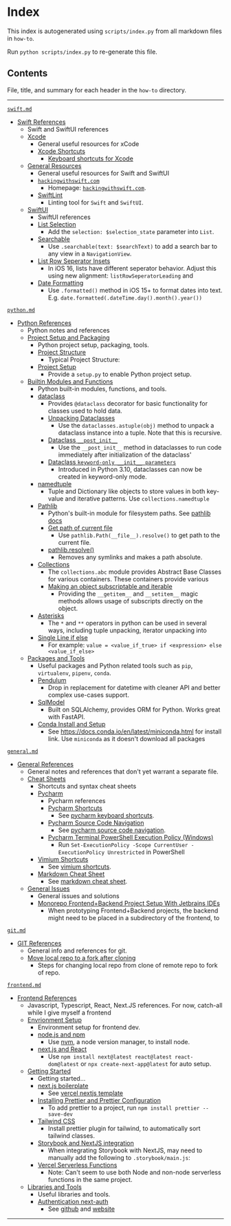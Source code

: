 # Index

This index is autogenerated using `scripts/index.py` from all markdown files in `how-to`.

Run `python scripts/index.py` to re-generate this file.

## Contents
File, title, and summary for each header in the `how-to` directory.
___


[`swift.md`](how-to/swift.md)
- [Swift References](how-to/swift.md#Swift-References)
    - Swift and SwiftUI references
    - [Xcode](how-to/swift.md#Xcode)
        - General useful resources for xCode
        - [Xcode Shortcuts](how-to/swift.md#Xcode-Shortcuts)
            - [Keyboard shortcuts for Xcode](https://swifteducation.github.io/assets/pdfs/XcodeKeyboardShortcuts.pdf)
    - [General Resources](how-to/swift.md#General-Resources)
        - General useful resources for Swift and SwiftUI
        - [`hackingwithswift.com`](how-to/swift.md#`hackingwithswift.com`)
            - Homepage: [`hackingwithswift.com`](https://www.hackingwithswift.com/).
        - [SwiftLint](how-to/swift.md#SwiftLint)
            - Linting tool for `Swift` and `SwiftUI`.
    - [SwiftUI](how-to/swift.md#SwiftUI)
        - SwiftUI references
        - [List Selection](how-to/swift.md#List-Selection)
            - Add the `selection: $selection_state` parameter into `List`.
        - [Searchable](how-to/swift.md#Searchable)
            - Use `.searchable(text: $searchText)` to add a search bar to any view in a `NavigationView`.
        - [List Row Seperator Insets](how-to/swift.md#List-Row-Seperator-Insets)
            - In iOS 16, lists have different seperator behavior. Adjust this using new alignment: `listRowSeperatorLeading` and
        - [Date Formatting](how-to/swift.md#Date-Formatting)
            - Use `.formatted()` method in iOS 15+ to format dates into text. E.g. `date.formatted(.dateTime.day().month().year())`

[`python.md`](how-to/python.md)
- [Python References](how-to/python.md#Python-References)
    - Python notes and references
    - [Project Setup and Packaging](how-to/python.md#Project-Setup-and-Packaging)
        - Python project setup, packaging, tools.
        - [Project Structure](how-to/python.md#Project-Structure)
            - Typical Project Structure:
        - [Project Setup](how-to/python.md#Project-Setup)
            - Provide a `setup.py` to enable Python project setup.
    - [Builtin Modules and Functions](how-to/python.md#Builtin-Modules-and-Functions)
        - Python built-in modules, functions, and tools.
        - [dataclass](how-to/python.md#dataclass)
            - Provides `@dataclass` decorator for basic functionality for classes used to hold data.
            - [Unpacking Dataclasses](how-to/python.md#Unpacking-Dataclasses)
                - Use the `dataclasses.astuple(obj)` method to unpack a dataclass instance into a tuple. Note that this is recursive.
            - [Dataclass `__post_init__`](how-to/python.md#Dataclass-`__post_init__`)
                - Use the `__post_init__` method in dataclasses to run code immediately after initialization of the dataclass'
            - [Dataclass `keyword-only __init__ parameters`](how-to/python.md#Dataclass-`keyword-only-__init__-parameters`)
                - Introduced in Python 3.10, dataclasses can now be created in keyword-only mode.
        - [namedtuple](how-to/python.md#namedtuple)
            - Tuple and Dictionary like objects to store values in both key-value and iterative patterns. Use `collections.namedtuple`
        - [Pathlib](how-to/python.md#Pathlib)
            - Python's built-in module for filesystem paths. See [pathlib docs](https://docs.python.org/3/library/pathlib.html)
            - [Get path of current file](how-to/python.md#Get-path-of-current-file)
                - Use `pathlib.Path(__file__).resolve()` to get path to the current file.
            - [pathlib.resolve()](how-to/python.md#pathlib.resolve())
                - Removes any symlinks and makes a path absolute.
        - [Collections](how-to/python.md#Collections)
            - The `collections.abc` module provides Abstract Base Classes for various containers. These containers provide various
            - [Making an object subscriptable and iterable](how-to/python.md#Making-an-object-subscriptable-and-iterable)
                - Providing the `__getitem__` and `__setitem__` magic methods allows usage of subscripts directly on the object.
        - [Asterisks](how-to/python.md#Asterisks)
            - The `*` and `**` operators in python can be used in several ways, including tuple unpacking, iterator unpacking into
        - [Single Line if else](how-to/python.md#Single-Line-if-else)
            - For example: `value = <value_if_true> if <expression> else <value_if_else>`
    - [Packages and Tools](how-to/python.md#Packages-and-Tools)
        - Useful packages and Python related tools such as `pip`, `virtualenv`, `pipenv`, `conda`.
        - [Pendulum](how-to/python.md#Pendulum)
            - Drop in replacement for datetime with cleaner API and better complex use-cases support.
        - [SqlModel](how-to/python.md#SqlModel)
            - Built on SQLAlchemy, provides ORM for Python. Works great with FastAPI.
        - [Conda Install and Setup](how-to/python.md#Conda-Install-and-Setup)
            - See https://docs.conda.io/en/latest/miniconda.html for install link. Use `miniconda` as it doesn't download all packages

[`general.md`](how-to/general.md)
- [General References](how-to/general.md#General-References)
    - General notes and references that don't yet warrant a separate file.
    - [Cheat Sheets](how-to/general.md#Cheat-Sheets)
        - Shortcuts and syntax cheat sheets
        - [Pycharm](how-to/general.md#Pycharm)
            - Pycharm references
            - [Pycharm Shortcuts](how-to/general.md#Pycharm-Shortcuts)
                - See [pycharm keyboard shortcuts](https://www.jetbrains.com/help/pycharm/mastering-keyboard-shortcuts.html).
            - [Pycharm Source Code Navigation](how-to/general.md#Pycharm-Source-Code-Navigation)
                - See [pycharm source code navigation](https://www.jetbrains.com/help/pycharm/navigating-through-the-source-code.html).
            - [Pycharm Terminal PowerShell Execution Policy (Windows)](how-to/general.md#Pycharm-Terminal-PowerShell-Execution-Policy-(Windows))
                - Run `Set-ExecutionPolicy -Scope CurrentUser -ExecutionPolicy Unrestricted` in PowerShell
        - [Vimium Shortcuts](how-to/general.md#Vimium-Shortcuts)
            - See [vimium shortcuts](https://github.com/philc/vimium/blob/master/README.md).
        - [Markdown Cheat Sheet](how-to/general.md#Markdown-Cheat-Sheet)
            - See [markdown cheat sheet](https://www.markdownguide.org/cheat-sheet/).
    - [General Issues](how-to/general.md#General-Issues)
        - General issues and solutions
        - [Monorepo Frontend+Backend Project Setup With Jetbrains IDEs](how-to/general.md#Monorepo-Frontend+Backend-Project-Setup-With-Jetbrains-IDEs)
            - When prototyping Frontend+Backend projects, the backend might need to be placed in a subdirectory of the frontend, to

[`git.md`](how-to/git.md)
- [GIT References](how-to/git.md#GIT-References)
    - General info and references for git.
    - [Move local repo to a fork after cloning](how-to/git.md#Move-local-repo-to-a-fork-after-cloning)
        - Steps for changing local repo from clone of remote repo to fork of repo.

[`frontend.md`](how-to/frontend.md)
- [Frontend References](how-to/frontend.md#Frontend-References)
    - Javascript, Typescript, React, Next.JS references. For now, catch-all while I give myself a frontend
    - [Envrionment Setup](how-to/frontend.md#Envrionment-Setup)
        - Environment setup for frontend dev.
        - [node.js and npm](how-to/frontend.md#node.js-and-npm)
            - Use [nvm](https://github.com/nvm-sh/nvm), a node version manager, to install node.
        - [next.js and React](how-to/frontend.md#next.js-and-React)
            - Use `npm install next@latest react@latest react-dom@latest` or `npx create-next-app@latest` for auto setup.
    - [Getting Started](how-to/frontend.md#Getting-Started)
        - Getting started...
        - [next.js boilerplate](how-to/frontend.md#next.js-boilerplate)
            - See [vercel nextjs template](https://github.com/vercel/vercel/tree/main/examples/nextjs)
        - [Installing Prettier and Prettier Configuration](how-to/frontend.md#Installing-Prettier-and-Prettier-Configuration)
            - To add prettier to a project, run `npm install prettier --save-dev`
        - [Tailwind CSS](how-to/frontend.md#Tailwind-CSS)
            - Install prettier plugin for tailwind, to automatically sort tailwind classes.
        - [Storybook and NextJS integration](how-to/frontend.md#Storybook-and-NextJS-integration)
            - When integrating Storybook with NextJS, may need to manually add the following to `.storybook/main.js`:
        - [Vercel Serverless Functions](how-to/frontend.md#Vercel-Serverless-Functions)
            - Note: Can't seem to use both Node and non-node serverless functions in the same project.
    - [Libraries and Tools](how-to/frontend.md#Libraries-and-Tools)
        - Useful libraries and tools.
        - [Authentication next-auth](how-to/frontend.md#Authentication-next-auth)
            - See [github](https://github.com/nextauthjs/next-auth) and [website](https://next-auth.js.org/)
___
